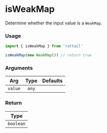 # isWeakMap

Determine whether the input value is a `WeakMap`.

### Usage

```ts
import { isWeakMap } from 'rattail'

isWeakMap(new WeakMap()) // return true
```

### Arguments

| Arg     | Type  | Defaults |
| ------- | :---: | -------: |
| `value` | `any` |          |

### Return

|   Type    |
| :-------: |
| `boolean` |
